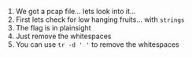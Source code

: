  1. We got a pcap file... lets look into it...
 1. First lets check for low hanging fruits... with `strings`
 1. The flag is in plainsight
 1. Just remove the whitespaces
 1. You can use `tr -d ' '` to remove the whitespaces

